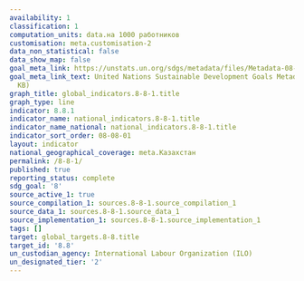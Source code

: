 ```yaml
---
availability: 1
classification: 1
computation_units: data.на 1000 работников
customisation: meta.customisation-2
data_non_statistical: false
data_show_map: false
goal_meta_link: https://unstats.un.org/sdgs/metadata/files/Metadata-08-08-01.pdf
goal_meta_link_text: United Nations Sustainable Development Goals Metadata (PDF 381
  KB)
graph_title: global_indicators.8-8-1.title
graph_type: line
indicator: 8.8.1
indicator_name: national_indicators.8-8-1.title
indicator_name_national: national_indicators.8-8-1.title
indicator_sort_order: 08-08-01
layout: indicator
national_geographical_coverage: meta.Казахстан
permalink: /8-8-1/
published: true
reporting_status: complete
sdg_goal: '8'
source_active_1: true
source_compilation_1: sources.8-8-1.source_compilation_1
source_data_1: sources.8-8-1.source_data_1
source_implementation_1: sources.8-8-1.source_implementation_1
tags: []
target: global_targets.8-8.title
target_id: '8.8'
un_custodian_agency: International Labour Organization (ILO)
un_designated_tier: '2'
---
```

